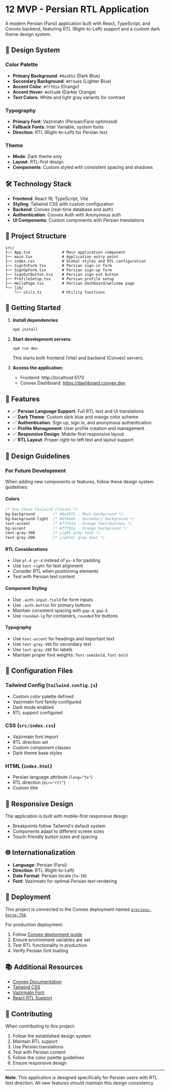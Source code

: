 # 12 MVP - Persian RTL Application

A modern Persian (Farsi) application built with React, TypeScript, and Convex backend, featuring RTL (Right-to-Left) support and a custom dark theme design system.

## 🎨 Design System

### Color Palette
- **Primary Background**: `#0a3651` (Dark Blue)
- **Secondary Background**: `#0f4a6b` (Lighter Blue)
- **Accent Color**: `#ff701a` (Orange)
- **Accent Hover**: `#e55a00` (Darker Orange)
- **Text Colors**: White and light gray variants for contrast

### Typography
- **Primary Font**: Vazirmatn (Persian/Farsi optimized)
- **Fallback Fonts**: Inter Variable, system fonts
- **Direction**: RTL (Right-to-Left) for Persian text

### Theme
- **Mode**: Dark theme only
- **Layout**: RTL-first design
- **Components**: Custom styled with consistent spacing and shadows

## 🛠️ Technology Stack

- **Frontend**: React 19, TypeScript, Vite
- **Styling**: Tailwind CSS with custom configuration
- **Backend**: Convex (real-time database and auth)
- **Authentication**: Convex Auth with Anonymous auth
- **UI Components**: Custom components with Persian translations

## 📁 Project Structure

```
src/
├── App.tsx              # Main application component
├── main.tsx             # Application entry point
├── index.css            # Global styles and RTL configuration
├── SignInForm.tsx       # Persian sign-in form
├── SignUpForm.tsx       # Persian sign-up form
├── SignOutButton.tsx    # Persian sign-out button
├── ProfileSetup.tsx     # Persian profile setup
├── HelloPage.tsx        # Persian dashboard/welcome page
└── lib/
    └── utils.ts         # Utility functions
```

## 🚀 Getting Started

1. **Install dependencies**:
   ```bash
   npm install
   ```

2. **Start development servers**:
   ```bash
   npm run dev
   ```
   This starts both frontend (Vite) and backend (Convex) servers.

3. **Access the application**:
   - Frontend: http://localhost:5173
   - Convex Dashboard: https://dashboard.convex.dev

## 🎯 Features

- ✅ **Persian Language Support**: Full RTL text and UI translations
- ✅ **Dark Theme**: Custom dark blue and orange color scheme
- ✅ **Authentication**: Sign up, sign in, and anonymous authentication
- ✅ **Profile Management**: User profile creation and management
- ✅ **Responsive Design**: Mobile-first responsive layout
- ✅ **RTL Layout**: Proper right-to-left text and layout support

## 🎨 Design Guidelines

### For Future Development

When adding new components or features, follow these design system guidelines:

#### Colors
```css
/* Use these Tailwind classes */
bg-background        /* #0a3651 - Main background */
bg-background-light  /* #0f4a6b - Secondary background */
text-accent          /* #ff701a - Orange text/buttons */
bg-accent            /* #ff701a - Orange background */
text-gray-300        /* Light gray text */
text-gray-200        /* Lighter gray text */
```

#### RTL Considerations
- Use `pl-4 pr-4` instead of `px-4` for padding
- Use `text-right` for text alignment
- Consider RTL when positioning elements
- Test with Persian text content

#### Component Styling
- Use `.auth-input-field` for form inputs
- Use `.auth-button` for primary buttons
- Maintain consistent spacing with `gap-4`, `gap-6`
- Use `rounded-lg` for containers, `rounded` for buttons

#### Typography
- Use `text-accent` for headings and important text
- Use `text-gray-300` for secondary text
- Use `text-gray-200` for labels
- Maintain proper font weights: `font-semibold`, `font-bold`

## 🔧 Configuration Files

### Tailwind Config (`tailwind.config.js`)
- Custom color palette defined
- Vazirmatn font family configured
- Dark mode enabled
- RTL support configured

### CSS (`src/index.css`)
- Vazirmatn font import
- RTL direction set
- Custom component classes
- Dark theme base styles

### HTML (`index.html`)
- Persian language attribute (`lang="fa"`)
- RTL direction (`dir="rtl"`)
- Custom title

## 📱 Responsive Design

The application is built with mobile-first responsive design:
- Breakpoints follow Tailwind's default system
- Components adapt to different screen sizes
- Touch-friendly button sizes and spacing

## 🌐 Internationalization

- **Language**: Persian (Farsi)
- **Direction**: RTL (Right-to-Left)
- **Date Format**: Persian locale (`fa-IR`)
- **Font**: Vazirmatn for optimal Persian text rendering

## 🚀 Deployment

This project is connected to the Convex deployment named [`precious-horse-758`](https://dashboard.convex.dev/d/precious-horse-758).

For production deployment:
1. Follow [Convex deployment guide](https://docs.convex.dev/production/)
2. Ensure environment variables are set
3. Test RTL functionality in production
4. Verify Persian font loading

## 📚 Additional Resources

- [Convex Documentation](https://docs.convex.dev/)
- [Tailwind CSS](https://tailwindcss.com/)
- [Vazirmatn Font](https://github.com/rastikerdar/vazirmatn)
- [React RTL Support](https://reactjs.org/docs/internationalization.html)

## 🤝 Contributing

When contributing to this project:
1. Follow the established design system
2. Maintain RTL support
3. Use Persian translations
4. Test with Persian content
5. Follow the color palette guidelines
6. Ensure responsive design

---

**Note**: This application is designed specifically for Persian users with RTL text direction. All new features should maintain this design consistency.
